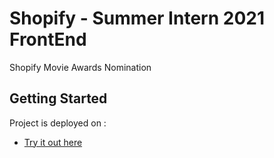 # Shopify - Summer Intern 2021 FrontEnd

Shopify Movie Awards Nomination

## Getting Started



Project is deployed on :

- [Try it out here](https://shopify-e6974.web.app/#/)
